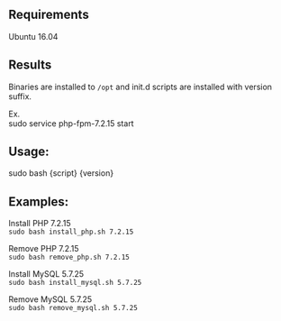 ## Requirements
Ubuntu 16.04

## Results

Binaries are installed to `/opt` and init.d scripts are installed with version suffix.
 
Ex.  
sudo service php-fpm-7.2.15 start

## Usage:
sudo bash {script} {version}

## Examples:
Install PHP 7.2.15  
`sudo bash install_php.sh 7.2.15`

Remove PHP 7.2.15  
`sudo bash remove_php.sh 7.2.15`

Install MySQL 5.7.25  
`sudo bash install_mysql.sh 5.7.25`

Remove MySQL 5.7.25  
`sudo bash remove_mysql.sh 5.7.25`

